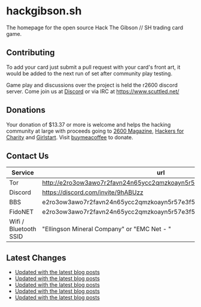 # hackgibson.sh
The homepage for the open source Hack The Gibson // SH trading card game.


## Contributing

To add your card just submit a pull request with your card's front art, it would be added to the next run of set after community play testing.

Game play and discussions over the project is held the r2600 discord server. Come join us at [Discord](https://discord.com/invite/9hABUzz) or via IRC at https://www.scuttled.net/


## Donations

Your donation of $13.37 or more is welcome and helps the hacking community at large with proceeds going to [2600 Magazine](https://2600.com/), [Hackers for Charity](https://hackersforcharity.org) and [Girlstart](https://girlstart.org).  Visit [buymeacoffee](https://www.buymeacoffee.com/hackgibson.sh) to donate.


## Contact Us

Service | url
-|-
Tor | http://e2ro3ow3awo7r2favn24n65ycc2qmzkoayn5r57e3f56nvjwdcgg32ad.onion
Discord | https://discord.com/invite/9hABUzz
BBS | e2ro3ow3awo7r2favn24n65ycc2qmzkoayn5r57e3f56nvjwdcgg32ad.onion:23
FidoNET | e2ro3ow3awo7r2favn24n65ycc2qmzkoayn5r57e3f56nvjwdcgg32ad.onion:24554
Wifi / Bluetooth SSID | "Ellingson Mineral Company" or "EMC Net - <fidonet address>"

## Latest Changes
<!-- BLOG-POST-LIST:START -->
- [Updated with the latest blog posts](https://github.com/DFW2600/hackgibson.sh/commit/40fe39ce02a9b70a17f7922f7e0a8ff238846534)
- [Updated with the latest blog posts](https://github.com/DFW2600/hackgibson.sh/commit/a2e08cda38d2c94af27a7973ea18013224ff49fd)
- [Updated with the latest blog posts](https://github.com/DFW2600/hackgibson.sh/commit/ebb63617b308e0872d36c9c76ce12e4be1fc4269)
- [Updated with the latest blog posts](https://github.com/DFW2600/hackgibson.sh/commit/e17041b5e429ebf78293abeae6d7b84cfeaf783c)
- [Updated with the latest blog posts](https://github.com/DFW2600/hackgibson.sh/commit/13d834f2053c1322a08bc23beee54064454cdeb0)
<!-- BLOG-POST-LIST:END -->
